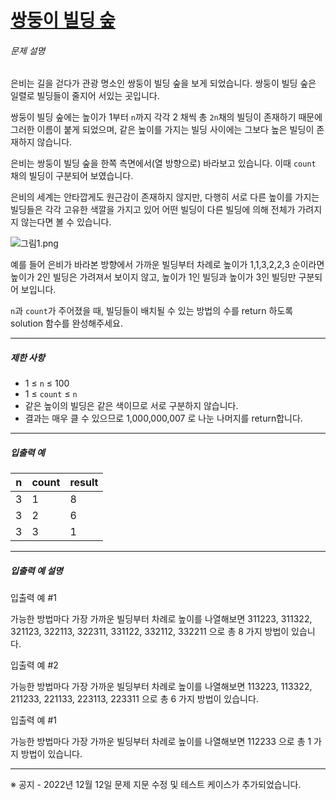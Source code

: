 # [쌍둥이 빌딩 숲](https://school.programmers.co.kr/learn/courses/30/lessons/140105)


###### 문제 설명


은비는 길을 걷다가 관광 명소인 쌍둥이 빌딩 숲을 보게 되었습니다. 쌍둥이 빌딩 숲은 일렬로 빌딩들이 줄지어 서있는 곳입니다.  

쌍둥이 빌딩 숲에는 높이가 1부터 `n`까지 각각 2 채씩 총 `2n`채의 빌딩이 존재하기 때문에 그러한 이름이 붙게 되었으며, 같은 높이를 가지는 빌딩 사이에는 그보다 높은 빌딩이 존재하지 않습니다.


은비는 쌍둥이 빌딩 숲을 한쪽 측면에서(열 방향으로) 바라보고 있습니다. 이때 `count` 채의 빌딩이 구분되어 보였습니다.


은비의 세계는 안타깝게도 원근감이 존재하지 않지만, 다행히 서로 다른 높이를 가지는 빌딩들은 각각 고유한 색깔을 가지고 있어 어떤 빌딩이 다른 빌딩에 의해 전체가 가려지지 않는다면 볼 수 있습니다.


![그림1.png](https://grepp-programmers.s3.ap-northeast-2.amazonaws.com/files/production/0c156e0b-73cd-462b-8ca1-3074540b1eb5/%EA%B7%B8%EB%A6%BC1.png)  

예를 들어 은비가 바라본 방향에서 가까운 빌딩부터 차례로 높이가 1,1,3,2,2,3 순이라면 높이가 2인 빌딩은 가려져서 보이지 않고, 높이가 1인 빌딩과 높이가 3인 빌딩만 구분되어 보입니다.


`n`과 `count`가 주어졌을 때, 빌딩들이 배치될 수 있는 방법의 수를 return 하도록 solution 함수를 완성해주세요.




---


##### 제한 사항


* 1 ≤ `n` ≤ 100
* 1 ≤ `count` ≤ `n`
* 같은 높이의 빌딩은 같은 색이므로 서로 구분하지 않습니다.
* 결과는 매우 클 수 있으므로 1,000,000,007 로 나눈 나머지를 return합니다.




---


##### 입출력 예




| n | count | result |
| --- | --- | --- |
| 3 | 1 | 8 |
| 3 | 2 | 6 |
| 3 | 3 | 1 |




---


##### 입출력 예 설명


입출력 예 \#1  

가능한 방법마다 가장 가까운 빌딩부터 차례로 높이를 나열해보면 311223, 311322, 321123, 322113, 322311, 331122, 332112, 332211 으로 총 8 가지 방법이 있습니다.


입출력 예 \#2  

가능한 방법마다 가장 가까운 빌딩부터 차례로 높이를 나열해보면 113223, 113322, 211233, 221133, 223113, 223311 으로 총 6 가지 방법이 있습니다.


입출력 예 \#1  

가능한 방법마다 가장 가까운 빌딩부터 차례로 높이를 나열해보면 112233 으로 총 1 가지 방법이 있습니다.




---


※ 공지 \- 2022년 12월 12일 문제 지문 수정 및 테스트 케이스가 추가되었습니다.



